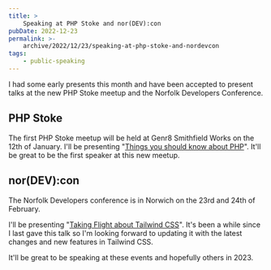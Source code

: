 ```yaml
---
title: >
    Speaking at PHP Stoke and nor(DEV):con
pubDate: 2022-12-23
permalink: >-
    archive/2022/12/23/speaking-at-php-stoke-and-nordevcon
tags:
    - public-speaking
---
```


I had some early presents this month and have been accepted to present talks at the new PHP Stoke meetup and the Norfolk Developers Conference.

## PHP Stoke

The first PHP Stoke meetup will be held at Genr8 Smithfield Works on the 12th of January. I'll be presenting "[Things you should know about PHP](https://www.oliverdavies.uk/talks/things-you-should-know-about-php)". It'll be great to be the first speaker at this new meetup.

## nor(DEV):con

The Norfolk Developers conference is in Norwich on the 23rd and 24th of February.

I'll be presenting "[Taking Flight about Tailwind CSS](https://www.oliverdavies.uk/talks/taking-flight-with-tailwind-css)". It's been a while since I last gave this talk so I'm looking forward to updating it with the latest changes and new features in Tailwind CSS.

It'll be great to be speaking at these events and hopefully others in 2023.
